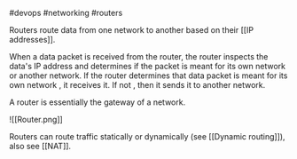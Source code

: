 #devops 
#networking 
#routers

Routers route data from one network to another based on their [[IP addresses]].

When a data packet is received from the router, the router inspects the data's IP address and determines if the packet is meant for its own network or another network. If the router determines that data packet is meant for its own network , it receives it. If not , then it sends it to another network. 

A router is essentially the gateway of a network. 

![[Router.png]]

Routers can route traffic statically or dynamically (see [[Dynamic routing]]), also see [[NAT]].
